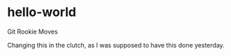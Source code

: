 # hello-world
Git Rookie Moves

Changing this in the clutch, as I was supposed to have this done yesterday. 
